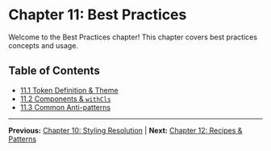 # Chapter 11: Best Practices

Welcome to the Best Practices chapter! This chapter covers best practices concepts and usage.

## Table of Contents
- [11.1 Token Definition & Theme](./11.1-token-definition-theme.md)
- [11.2 Components & `withCls`](./11.2-components-withcls.md)
- [11.3 Common Anti-patterns](./11.3-common-anti-patterns.md)

---

**Previous:** [Chapter 10: Styling Resolution](../10-styling-resolution/index.md) | **Next:** [Chapter 12: Recipes & Patterns](../12-recipes-&-patterns/index.md)
